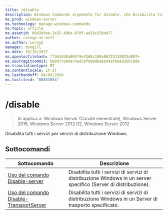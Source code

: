 ```yaml
---
title: /disable
description: Windows Commands argomento for disable, che Disabilita tutti i servizi per servizi di distribuzione Windows.
ms.prod: windows-server
ms.technology: manage-windows-commands
ms.topic: article
ms.assetid: 08d1b9ea-1e25-486a-b7df-ad26c53b4e77
author: coreyp-at-msft
ms.author: coreyp
manager: dongill
ms.date: 10/16/2017
ms.openlocfilehash: ffb63db8a865f9e4368c180e86724120823d097e
ms.sourcegitcommit: b00d7c8968c4adc8f699dbee694afe6ed36bc9de
ms.translationtype: MT
ms.contentlocale: it-IT
ms.lasthandoff: 04/08/2020
ms.locfileid: "80831654"
---
```

# <a name="disable"></a>/disable

>Si applica a: Windows Server (Canale semestrale), Windows Server 2016, Windows Server 2012 R2, Windows Server 2012

Disabilita tutti i servizi per servizi di distribuzione Windows.

## <a name="subcommands"></a>Sottocomandi
|Sottocomando|Descrizione|
|-------|--------|
|[Uso del comando Disable-server](using-the-disable-server-command.md)|Disabilita tutti i servizi di servizi di distribuzione Windows in un server specifico (Server di distribuzione).|
|[Uso del comando Disable-TransportServer](using-the-disable-transportserver-command.md)|Disabilita tutti i servizi di servizi di distribuzione Windows in un Server di trasporto specificato.|
